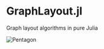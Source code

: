 GraphLayout.jl
==============

Graph layout algorithms in pure Julia

![Pentagon](https://raw.githubusercontent.com/IainNZ/GraphLayout.jl/master/test/pentagon.svg)
